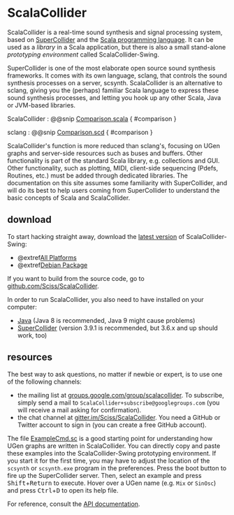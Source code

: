 # ScalaCollider

ScalaCollider is a real-time sound synthesis and signal processing system, based
on [SuperCollider](http://supercollider.sf.net) and the [Scala programming language](http://scala-lang.org/). It can
be used as a _library_ in a Scala application, but there is also a small stand-alone _prototyping environment_ called
ScalaCollider-Swing.

SuperCollider is one of the most elaborate open source sound synthesis frameworks. It comes with its own language,
sclang, that controls the sound synthesis processes on a server, scsynth. ScalaCollider is an alternative to sclang,
giving you the (perhaps) familiar Scala language to express these sound synthesis processes, and letting you hook up
any other Scala, Java or JVM-based libraries.

ScalaCollider
:   @@snip [Comparison.scala](/../../snippets/src/main/scala/Comparison.scala) { #comparison }

sclang
:   @@snip [Comparison.scd](/../../snippets/src/main/supercollider/Comparison.scd) { #comparison }

ScalaCollider's function is more reduced than sclang's, focusing on UGen graphs and server-side resources such as
buses and buffers. Other functionality is part of the standard Scala library, e.g. collections and GUI. Other
functionality, such as plotting, MIDI, client-side sequencing (Pdefs, Routines, etc.) must be added through
dedicated libraries. The documentation on this site assumes some familiarity with SuperCollider, and will do its
best to help users coming from SuperCollider to understand the basic concepts of Scala and ScalaCollider.

## download

To start hacking straight away, download
the [latest version](https://github.com/Sciss/ScalaColliderSwing/releases/latest) of ScalaCollider-Swing:

- @extref[All Platforms](swingdl:_universal.zip)
- @extref[Debian Package](swingdl:_all.deb)

If you want to build from the source code, go
to [github.com/Sciss/ScalaCollider](http://github.com/Sciss/ScalaCollider).

In order to run ScalaCollider, you also need to have installed on your computer:

- [Java](https://www.java.com/download/) (Java 8 is recommended, Java 9 might cause problems) 
- [SuperCollider](https://supercollider.github.io/download) (version 3.9.1 is recommended, but 3.6.x and up
  should work, too)

## resources

The best way to ask questions, no matter if newbie or expert, is to use one of the following channels:

- the mailing list at [groups.google.com/group/scalacollider](http://groups.google.com/group/scalacollider). To
  subscribe, simply send a mail to `ScalaCollider+subscribe@googlegroups.com` (you will receive a mail asking for
  confirmation).
- the chat channel at [gitter.im/Sciss/ScalaCollider](https://gitter.im/Sciss/ScalaCollider). You need a GitHub
  or Twitter account to sign in (you can create a free GitHub account).

The file [ExampleCmd.sc](https://raw.githubusercontent.com/Sciss/ScalaCollider/master/ExampleCmd.sc) is a good
starting point for understanding how UGen graphs are written in ScalaCollider. You can directly copy and paste
these examples into the ScalaCollider-Swing prototyping environment. If you start it for the first time, you may
have to adjust the location of the `scsynth` or `scsynth.exe` program in the preferences. Press the boot button to
fire up the SuperCollider server. Then, select an example and press <kbd>Shift</kbd>+<kbd>Return</kbd> to execute.
Hover over a UGen name (e.g. `Mix` or `SinOsc`) and press <kbd>Ctrl</kbd>+<kbd>D</kbd> to open its help file.

For reference, consult the [API documentation](http://sciss.github.io/ScalaCollider/latest/api/de/sciss/synth/index.html).
